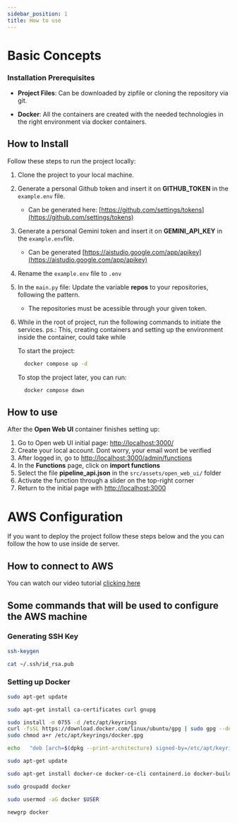 ```yaml
---
sidebar_position: 1
title: How to use
---
```


# Basic Concepts

### Installation Prerequisites

- **Project Files**: Can be downloaded by zipfile or cloning the repository via git.

- **Docker**: All the containers are created with the needed technologies in the right environment via docker containers.

## How to Install

Follow these steps to run the project locally:

1. Clone the project to your local machine.

2. Generate a personal Github token and insert it on **GITHUB_TOKEN** in the `example.env` file.
    - Can be generated here: [https://github.com/settings/tokens](https://github.com/settings/tokens)

3. Generate a personal Gemini token and insert it on **GEMINI_API_KEY** in the `example.env`file.
    - Can be generated [https://aistudio.google.com/app/apikey](https://aistudio.google.com/app/apikey)

3. Rename the `example.env` file to `.env`

4. In the `main.py` file: Update the variable **repos** to your repositories, following the pattern. 
    - The repositories must be acessible through your given token.

5. While in the root of project, run the following commands to initiate the services.
    ps.: This, creating containers and setting up the environment inside the container, could take while

    To start the project:
    ```bash
      docker compose up -d
    ```

    To stop the project later, you can run:
    ```bash
      docker compose down
    ```

## How to use

After the **Open Web UI** container finishes setting up:

1. Go to Open web UI initial page: [http://localhost:3000/](http://localhost:3000/)
2. Create your local account. Dont worry, your email wont be verified
3. After logged in, go to [http://localhost:3000/admin/functions](http://localhost:3000/admin/functions)
4. In the **Functions** page, click on **import functions**
5. Select the file **pipeline_api.json** in the `src/assets/open_web_ui/` folder
6. Activate the function through a slider on the top-right corner
7. Return to the initial page with [http://localhost:3000](localhost:3000)

# AWS Configuration

If you want to deploy the project follow these steps below and the you can follow the how to use inside de server.

## How to connect to AWS 

You can watch our video tutorial [clicking here](https://drive.google.com/file/d/1k6P_njHA6KgJh8_ulI57ZGdd4S5V93Ob/view)

## Some commands that will be used to configure the AWS machine

### Generating SSH Key

```bash
ssh-keygen
```

```bash
cat ~/.ssh/id_rsa.pub
```

### Setting up Docker

```bash
sudo apt-get update
```

```bash
sudo apt-get install ca-certificates curl gnupg
```

```bash
sudo install -m 0755 -d /etc/apt/keyrings
curl -fsSL https://download.docker.com/linux/ubuntu/gpg | sudo gpg --dearmor -o /etc/apt/keyrings/docker.gpg
sudo chmod a+r /etc/apt/keyrings/docker.gpg
```

```bash
echo   "deb [arch=$(dpkg --print-architecture) signed-by=/etc/apt/keyrings/docker.gpg] https://download.docker.com/linux/ubuntu   $(. /etc/os-release && echo $VERSION_CODENAME) stable" |   sudo tee /etc/apt/sources.list.d/docker.list > /dev/null
```

```bash
sudo apt-get update
```

```bash
sudo apt-get install docker-ce docker-ce-cli containerd.io docker-buildx-plugin docker-compose-plugin
```

```bash
sudo groupadd docker
```

```bash
sudo usermod -aG docker $USER
```

```bash
newgrp docker
```